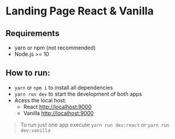 # Landing Page React & Vanilla

## Requirements
  - yarn or npm (not recommended)
  - Node.js >= 10

## How to run:
  - `yarn` or `npm i` to install all dependencies
  - `yarn run dev` to start the development of both apps
  - Acess the local host:
    - React [http://localhost:9000](http://localhost:9000)
    - Vanilla [http://localhost:9000](http://localhost:9001)

> To run just one app execute `yarn run dev:react` or `yarn run dev:vanilla`
